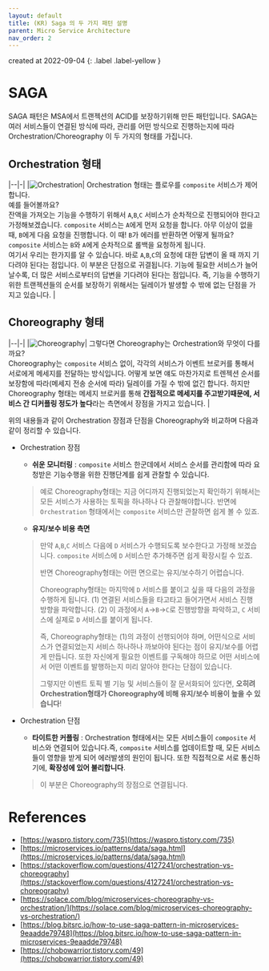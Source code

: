 ```yaml
---
layout: default
title: (KR) Saga 의 두 가지 패턴 설명
parent: Micro Service Architecture
nav_order: 2
---
```


created at 2022-09-04
{: .label .label-yellow }

# SAGA
SAGA 패턴은 MSA에서 트랜젝션의 ACID를 보장하기위해 만든 패턴입니다. SAGA는 여러 서비스들이 연결된 방식에 따라, 관리를 어떤 방식으로 진행하는지에 따라 Orchestration/Choreography 이 두 가지의 형태를 가집니다.

## Orchestration 형태

|--|-|
|![Orchestration](../../../assets/img/msa/orche.png)| Orchestration 형태는 플로우를 `composite` 서비스가 제어합니다. <br/> 예를 들어볼까요? <br/> 잔액을 가져오는 기능을 수행하기 위해서 `A`,`B`,`C` 서비스가 순차적으로 진행되어야 한다고 가정해보겠습니다. `composite` 서비스는 `A`에게 먼저 요청을 합니다. 아무 이상이 없을 때, `B`에게 다음 요청을 진행합니다. 이 때! `B`가 에러를 반환하면 어떻게 될까요? `composite` 서비스는 `B`와 `A`에게 순차적으로 롤백을 요청하게 됩니다. <br/> 여기서 우리는 한가지를 알 수 있습니다. 바로 `A`,`B`,`C`의 요청에 대한 답변이 올 때 까지 기다려야 된다는 점입니다. 이 부분은 단점으로 귀결됩니다. 기능에 필요한 서비스가 늘어날수록, 더 많은 서비스로부터의 답변을 기다려야 된다는 점입니다. 즉, 기능을 수행하기 위한 트랜젝션들의 순서를 보장하기 위해서는 딜레이가 발생할 수 밖에 없는 단점을 가지고 있습니다. |


## Choreography 형태

|--|-|
|![Choreography](../../../assets/img/msa/chor.png)| 그렇다면 Choreography는 Orchestration와 무엇이 다를까요?<br/> Choreography는 `composite` 서비스 없이, 각각의 서비스가 이벤트 브로커를 통해서 서로에게 메세지를 전달하는 방식입니다. 어떻게 보면 얘도 마찬가지로 트렌젝션 순서를 보장함에 따라(메세지 전송 순서에 따라) 딜레이를 가질 수 밖에 없긴 합니다. 하지만 Choreography 형태는 메세지 브로커를 통해 **간접적으로 메세지를 주고받기때문에, 서비스 간 디커플링 정도가 높다**라는 측면에서 장점을 가지고 있습니다. |

위의 내용들과 같이 Orchestration 장점과 단점을 Choreography와 비교하며 다음과 같이 정리할 수 있습니다.

* Orchestration 장점
  * **쉬운 모니터링** : `composite` 서비스 한군데에서 서비스 순서를 관리함에 따라 요청받은 기능수행을 위한 진행단계를 쉽게 관찰할 수 있습니다.
  > 예로 Choreography형태는 지금 어디까지 진행되었는지 확인하기 위해서는 모든 서비스가 사용하는 토픽을 하나하나 다 관찰해야합니다. 반면에 `Orchestration` 형태에서는 `composite` 서비스만 관찰하면 쉽게 볼 수 있죠.
  * **유지/보수 비용 측면**
  > 만약 `A`,`B`,`C` 서비스 다음에 `D` 서비스가 수행되도록 보수한다고 가정해 보겠습니다. `composite` 서비스에 `D` 서비스만 추가해주면 쉽게 확장시킬 수 있죠.
  >
  > 반면 Choreography형태는 어떤 면으로는 유지/보수하기 어렵습니다.
  >
  > Choreography형태는 마지막에 `D` 서비스를 붙이고 싶을 때 다음의 과정을 수행하게 됩니다. (1) 연결된 서비스들을 타고타고 들어가면서 서비스 진행 방향을 파악합니다. (2) 이 과정에서 `A`->`B`->`C`로 진행방향을 파악하고, `C` 서비스에 실제로 `D` 서비스를 붙이게 됩니다.
  >
  > 즉, Choreography형태는 (1)의 과정이 선행되어야 하며, 어떤식으로 서비스가 연결되었는지 서비스 하나하나 까보아야 된다는 점이 유지/보수를 어렵게 만듭니다. 또한 자신에게 필요한 이벤트를 구독해야 하므로 어떤 서비스에서 어떤 이벤트를 발행하는지 미리 알아야 한다는 단점이 있습니다.
  >
  > 그렇지만 이벤트 토픽 별 기능 및 서비스들이 잘 문서화되어 있다면, **오히려 Orchestration형태가 Choreography에 비해 유지/보수 비용이 높을 수 있습니다**!

* Orchestration 단점
  * **타이트한 커플링** : Orchestration 형태에서는 모든 서비스들이 `composite` 서비스와 연결되어 있습니다.즉, `composite` 서비스를 업데이트할 때, 모든 서비스들이 영향을 받게 되어 에러발생의 원인이 됩니다. 또한 직접적으로 서로 통신하기에, **확장성에 있어 불리합니다**. 
  > 이 부분은 Choreography의 장점으로 연결됩니다.
  



# References
* [https://waspro.tistory.com/735](https://waspro.tistory.com/735)
* [https://microservices.io/patterns/data/saga.html](https://microservices.io/patterns/data/saga.html)
* [https://stackoverflow.com/questions/4127241/orchestration-vs-choreography](https://stackoverflow.com/questions/4127241/orchestration-vs-choreography)
* [https://solace.com/blog/microservices-choreography-vs-orchestration/](https://solace.com/blog/microservices-choreography-vs-orchestration/)
* [https://blog.bitsrc.io/how-to-use-saga-pattern-in-microservices-9eaadde79748](https://blog.bitsrc.io/how-to-use-saga-pattern-in-microservices-9eaadde79748)
* [https://chobowarrior.tistory.com/49](https://chobowarrior.tistory.com/49)